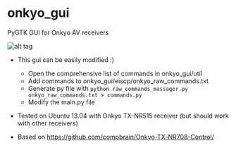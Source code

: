onkyo_gui
=========

PyGTK GUI for Onkyo AV receivers

![alt tag](https://raw.github.com/DmitrySandalov/onkyo_gui/master/screenshots/scr1.png)

* This gui can be easily modified :)
    * Open the comprehensive list of commands in onkyo_gui/util
    * Add commands to onkyo_gui/eiscp/onkyo_raw_commands.txt
    * Generate py file with `python raw_commands_massager.py onkyo_raw_commands.txt > commands.py`
    * Modify the main.py file

* Tested on Ubuntu 13.04 with Onkyo TX-NR515 receiver (but should work with other receivers)

* Based on https://github.com/compbrain/Onkyo-TX-NR708-Control/ 

